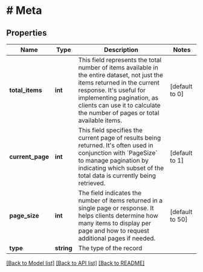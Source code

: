 # # Meta

## Properties

Name | Type | Description | Notes
------------ | ------------- | ------------- | -------------
**total_items** | **int** | This field represents the total number of items available in the entire dataset, not just the items returned in the current response. It&#39;s useful for implementing pagination, as clients can use it to calculate the number of pages or total available items. | [default to 0]
**current_page** | **int** | This field specifies the current page of results being returned. It&#39;s often used in conjunction with &#x60;PageSize&#x60; to manage pagination by indicating which subset of the total data is currently being retrieved. | [default to 1]
**page_size** | **int** | The field indicates the number of items returned in a single page or response. It helps clients determine how many items to display per page and how to request additional pages if needed. | [default to 50]
**type** | **string** | The type of the record |

[[Back to Model list]](../../README.md#models) [[Back to API list]](../../README.md#endpoints) [[Back to README]](../../README.md)
